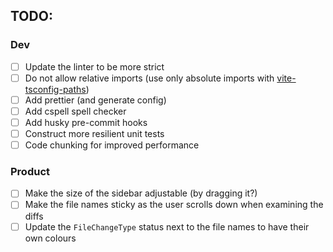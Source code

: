 ## TODO:

### Dev

- [ ] Update the linter to be more strict
- [ ] Do not allow relative imports (use only absolute imports with [vite-tsconfig-paths](https://www.npmjs.com/package/vite-tsconfig-paths))
- [ ] Add prettier (and generate config)
- [ ] Add cspell spell checker
- [ ] Add husky pre-commit hooks
- [ ] Construct more resilient unit tests
- [ ] Code chunking for improved performance

### Product

- [ ] Make the size of the sidebar adjustable (by dragging it?)
- [ ] Make the file names sticky as the user scrolls down when examining the diffs
- [ ] Update the `FileChangeType` status next to the file names to have their own colours
